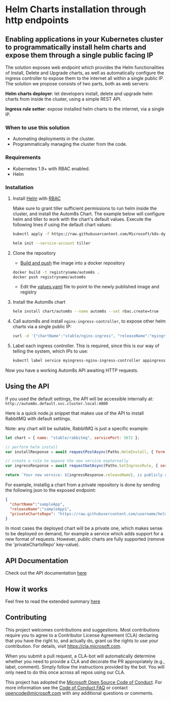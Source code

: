 
# Helm Charts installation through http endpoints

## Enabling applications in your Kubernetes cluster to programmatically install helm charts and expose them through a single public facing IP

The solution exposes web endpoint which provides the Helm functionalities of Install, Delete and Upgrade charts, as well as automatically configure the ingress controller to expose them to the internet all within a single public IP.
The solution we propose consists of two parts, both as web servers:

**Helm charts deployer**: let developers install, delete and upgrade helm charts from inside the cluster, using a simple REST API.

**Ingress rule setter**: expose installed helm charts to the internet, via a single IP.

### When to use this solution

* Automating deployments in the cluster.
* Programmatically managing the cluster from the code.

### Requirements

* Kubernetes 1.9+ with RBAC enabled.
* Helm

### Installation

1. Install [Helm](https://github.com/kubernetes/helm) with [RBAC](https://github.com/kubernetes/helm/blob/master/docs/rbac.md#tiller-and-role-based-access-control)

     Make sure to grant tiller sufficient permissions to run helm inside the cluster, and install the Autom8s Chart.
    The example below will configure helm and tiller to work with the chart's default values. Execute the following lines if using the default chart values:
    ```bash
    kubectl apply -f https://raw.githubusercontent.com/Microsoft/k8s-dynamically-creating-external-endpoints/master/rbac-example/tiller.yaml

    helm init --service-account tiller
    ```
2. Clone the repository
    * [Build and push](https://docs.docker.com/docker-cloud/builds/push-images/) the image into a docker repository

    ```bash
    docker build -t registryname/autom8s .
    docker push registryname/autom8s
    ```

    * Edit the [values.yaml](./chart/autom8s/values.yaml) file to point to the newly published image and registry

3. Install the Autom8s chart

    ```bash
    helm install chart/autom8s --name autom8s --set rbac.create=true
    ```

4. Call autom8s and install `nginx-ingress-controller`, to expose other helm charts via a single public IP:

    ```bash
    curl -d '{"chartName":"stable/nginx-ingress", "releaseName":"myingress"}' -H "Content-Type: application/json" -X POST http://<autom8s-ip>:4000/install
    ```

5. Label each ingress controller. This is required, since this is our way of telling the system, which IPs to use:

    ```bash
    kubectl label service myingress-nginx-ingress-controller appingress=ingress
    ```

Now you have a working Autom8s API awaiting HTTP requests.

## Using the API

If you used the default settings, the API will be accessible internally at: `http://autom8s.default.svc.cluster.local:4000`

Here is a quick node.js snippet that makes use of the API to install RabbitMQ with default settings.

Note: any chart will be suitable, RabbitMQ is just a specific example:

```js
let chart = { name: "stable/rabbitmq", servicePort: 5672 };

// perform helm install
var installResponse = await requestPostAsync(Paths.HelmInstall, { form: { chartName: "" } });

// create a rule to expose the new service expternally
var ingressResponse = await requestGetAsync(Paths.SetIngressRule, { serviceName: installResponse.serviceName, servicePort: chart.servicePort });

return `Your new service: ${ingressResponse.releaseName}, is publicly accessible on ${ingressResponse.ip}:${ingressResponse.port}`;
```

For example, installig a chart from a private repository is done by sending the following json to the exposed endpoint:

```json
{
  "chartName":"sampleApp",
  "releaseName":"sampleApp1",
  "privateChartsRepo": "https://raw.githubusercontent.com/username/helm_repo/master/index.yaml"
}
```

In most cases the deployed chart will be a private one, which makes sense to be deployed on demand, for example a service which adds support for a new format of requests. However, public charts are fully supported (remove the 'privateChartsRepo' key-value).

## API Documentation

Check out the API documentation [here](./docs/api.md)

## How it works

Feel free to read the extended summary [here](./docs/deepdive.md)

## Contributing

This project welcomes contributions and suggestions.  Most contributions require you to agree to a
Contributor License Agreement (CLA) declaring that you have the right to, and actually do, grant us
the rights to use your contribution. For details, visit https://cla.microsoft.com.

When you submit a pull request, a CLA-bot will automatically determine whether you need to provide
a CLA and decorate the PR appropriately (e.g., label, comment). Simply follow the instructions
provided by the bot. You will only need to do this once across all repos using our CLA.

This project has adopted the [Microsoft Open Source Code of Conduct](https://opensource.microsoft.com/codeofconduct/).
For more information see the [Code of Conduct FAQ](https://opensource.microsoft.com/codeofconduct/faq/) or
contact [opencode@microsoft.com](mailto:opencode@microsoft.com) with any additional questions or comments.
